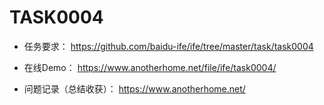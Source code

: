 # TASK0004

+ 任务要求： https://github.com/baidu-ife/ife/tree/master/task/task0004

+ 在线Demo： https://www.anotherhome.net/file/ife/task0004/

+ 问题记录（总结收获）： https://www.anotherhome.net/
